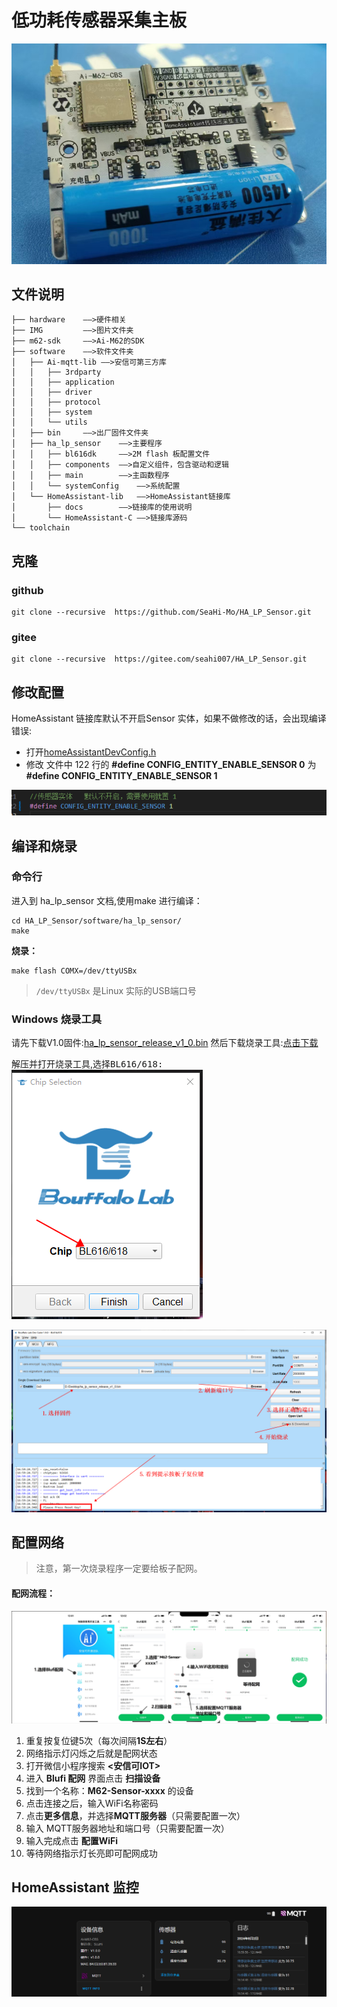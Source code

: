 # 低功耗传感器采集主板

![alt text](IMG/image.png)

## 文件说明
```
├── hardware    ——>硬件相关
├── IMG         ——>图片文件夹
├── m62-sdk     ——>Ai-M62的SDK 
├── software    ——>软件文件夹
│   ├── Ai-mqtt-lib ——>安信可第三方库
│   │   ├── 3rdparty
│   │   ├── application
│   │   ├── driver
│   │   ├── protocol
│   │   ├── system
│   │   └── utils
│   ├── bin     ——>出厂固件文件夹
│   ├── ha_lp_sensor    ——>主要程序
│   │   ├── bl616dk     ——>2M flash 板配置文件
│   │   ├── components  ——>自定义组件，包含驱动和逻辑
│   │   ├── main        ——>主函数程序
│   │   └── systemConfig    ——>系统配置
│   └── HomeAssistant-lib   ——>HomeAssistant链接库
│       ├── docs        ——>链接库的使用说明
│       └── HomeAssistant-C ——>链接库源码
└── toolchain
```
## 克隆

### github
```
git clone --recursive  https://github.com/SeaHi-Mo/HA_LP_Sensor.git
```

### gitee
```
git clone --recursive  https://gitee.com/seahi007/HA_LP_Sensor.git
```
## 修改配置
HomeAssistant 链接库默认不开启Sensor 实体，如果不做修改的话，会出现编译错误:

- 打开[homeAssistantDevConfig.h](software/HomeAssistant-lib/HomeAssistant-C/homeAssistantDevConfig.h)
- 修改 文件中 122 行的 **#define CONFIG_ENTITY_ENABLE_SENSOR 0** 为 **#define CONFIG_ENTITY_ENABLE_SENSOR 1**

![alt text](IMG/image5.png)
## 编译和烧录
### 命令行
进入到 ha_lp_sensor 文档,使用make 进行编译：
```
cd HA_LP_Sensor/software/ha_lp_sensor/
make
```
**烧录：**
```
make flash COMX=/dev/ttyUSBx
```
> `/dev/ttyUSBx` 是Linux 实际的USB端口号

### Windows 烧录工具

请先下载V1.0固件:[ha_lp_sensor_release_v1_0.bin](software/bin/ha_lp_sensor_release_v1_0.bin)
然后下载烧录工具:[点击下载](https://docs.ai-thinker.com/_media/bouffalolabdevcube-v1.9.0.zip)

解压并打开烧录工具,选择<kbd>BL616/618</kbb>:
![alt text](IMG/image1.png)

![alt text](IMG/image2.png)

## 配置网络

>注意，第一次烧录程序一定要给板子配网。

#### 配网流程：
![alt text](IMG/image3.png)
1. 重复按复位键5次（每次间隔**1S左右**）
2. 网络指示灯闪烁之后就是配网状态
3. 打开微信小程序搜索 **<安信可IOT>**
4. 进入 **Blufi 配网** 界面点击 **扫描设备**
5. 找到一个名称：**M62-Sensor-xxxx** 的设备
6. 点击连接之后，输入WiFi名称密码
7. 点击**更多信息**，并选择**MQTT服务器**（只需要配置一次）
8. 输入 MQTT服务器地址和端口号（只需要配置一次）
9. 输入完成点击 **配置WiFi**
10. 等待网络指示灯长亮即可配网成功

## HomeAssistant 监控

![alt text](IMG/image4.png)